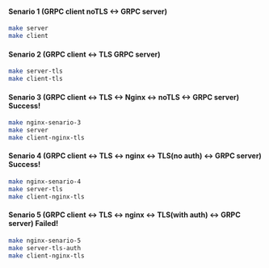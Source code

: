 #### Senario 1 (GRPC client noTLS <-> GRPC server)

```bash
make server
make client
```

#### Senario 2 (GRPC client <-> TLS GRPC server)

```bash
make server-tls
make client-tls
```

#### Senario 3 (GRPC client <-> TLS <-> Nginx <-> noTLS <-> GRPC server) Success!

```bash
make nginx-senario-3
make server
make client-nginx-tls
```

#### Senario 4 (GRPC client <-> TLS <-> nginx <-> TLS(no auth) <-> GRPC server) Success!

```bash
make nginx-senario-4
make server-tls
make client-nginx-tls
```

#### Senario 5 (GRPC client <-> TLS <-> nginx <-> TLS(with auth) <-> GRPC server) Failed!

```bash
make nginx-senario-5
make server-tls-auth
make client-nginx-tls
```